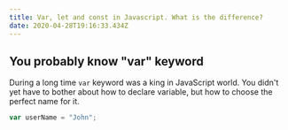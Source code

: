 ```yaml
---
title: Var, let and const in Javascript. What is the difference?
date: 2020-04-28T19:16:33.434Z
---
```

## You probably know "var" keyword

During a long time `var` keyword was a king in JavaScript world. You didn't yet have to bother about how to declare variable, but how to choose the perfect name for it.

```javascript
var userName = "John";
```